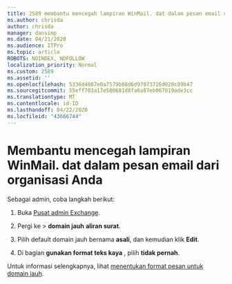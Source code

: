 ```yaml
---
title: 2589 membantu mencegah lampiran WinMail. dat dalam pesan email dari organisasi Anda
ms.author: chrisda
author: chrisda
manager: dansimp
ms.date: 04/21/2020
ms.audience: ITPro
ms.topic: article
ROBOTS: NOINDEX, NOFOLLOW
localization_priority: Normal
ms.custom: 2589
ms.assetid: ''
ms.openlocfilehash: 5336d4087e0a7579b68d6d97073726d020c89b47
ms.sourcegitcommit: 55eff703a17e500681d8fa6a87eb067019ade3cc
ms.translationtype: MT
ms.contentlocale: id-ID
ms.lasthandoff: 04/22/2020
ms.locfileid: "43666744"
---
```

# <a name="help-prevent-winmaildat-attachments-in-email-messages-from-your-organization"></a>Membantu mencegah lampiran WinMail. dat dalam pesan email dari organisasi Anda

Sebagai admin, coba langkah berikut:

1. Buka [Pusat admin Exchange](https://outlook.office365.com/ecp/).

2. Pergi ke > **domain jauh** **aliran surat**.

3. Pilih default domain jauh bernama **asali**, dan kemudian klik **Edit**.

4. Di bagian **gunakan format teks kaya** , pilih **tidak pernah**.

Untuk informasi selengkapnya, lihat [menentukan format pesan untuk domain jauh](https://docs.microsoft.com/Exchange/mail-flow-best-practices/remote-domains/remote-domains#specifying-message-format).
